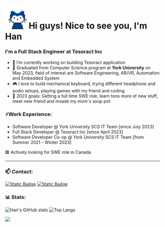 <h1><img src="blob/master/rushil-whisper.gif" width="70"/> Hi guys! Nice to see you, I'm Han</h1>

### I'm a Full Stack Engineer at Tesoract Inc

- 🔭 I’m currently working on building Tesoract application
- 🏫 Graduated from Computer Science program at **York University** on May 2023, field of interest are Software Engineering, AR/VR, Automation and Embedded System
- 🎮 I love to build mechanical keyboard, trying different headphone and audio setups, playing games with my friend and coding
- 🎯 2023 goals: Getting a full time SWE role, learn tons more of new stuff, meet new friend and invade my mom's soup pot

### ⚡Work Experience:

- Software Developer @ York University SCS IT Team [since July 2023]
- Full Stack Developer @ Tesoract Inc [since April 2023]
- Software Developer Co-op @ York University SCS IT Team [from Summer 2021 - Winter 2023]

🟩 Actively looking for SWE role in Canada

---

### 📫 Contact:

[![Static Badge](https://img.shields.io/badge/Han%20Le-blue?style=flat&logo=LinkedIn&logoColor=white)](https://www.linkedin.com/in/han-le23/)
[![Static Badge](https://img.shields.io/badge/hanle.cs23%40gmail.com-red?style=flat&logo=Gmail&logoColor=white)](mailto:hanle.cs23@gmail.com)

### 📊 Stats:

![Han's GitHub stats](https://github-readme-stats-hanle23.vercel.app/api?username=hanle23&show_icons=true&theme=dark)
![Top Langs](https://github-readme-stats-hanle23.vercel.app/api/top-langs/?username=hanle23&layout=compact&theme=dark)

![](https://komarev.com/ghpvc/?username=hanle23)
